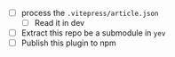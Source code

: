 - [ ] process the `.vitepress/article.json`
  - [ ] Read it in dev
- [ ] Extract this repo be a submodule in `yev`
- [ ] Publish this plugin to npm
